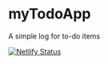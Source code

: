 # myTodoApp

A simple log for to-do items

[![Netlify Status](https://api.netlify.com/api/v1/badges/1f3e98c7-61eb-4d6f-bba7-f88f8648d00e/deploy-status)](https://app.netlify.com/sites/do-these/deploys)
